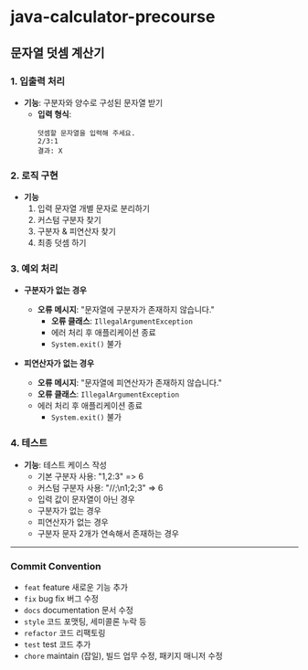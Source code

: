 # java-calculator-precourse

## 문자열 덧셈 계산기

### 1. 입출력 처리

- **기능**: 구분자와 양수로 구성된 문자열 받기
    - **입력 형식**:
      ```
      덧셈할 문자열을 입력해 주세요.
      2/3:1
      결과: X
      ```

### 2. 로직 구현

- **기능**
    1. 입력 문자열 개별 문자로 분리하기
    2. 커스텀 구분자 찾기
    3. 구분자 & 피연산자 찾기
    4. 최종 덧셈 하기

### 3. 예외 처리

- **구분자가 없는 경우**
    - **오류 메시지**: "문자열에 구분자가 존재하지 않습니다."
        - **오류 클래스**: `IllegalArgumentException`
        - 에러 처리 후 애플리케이션 종료
        - `System.exit()` 불가


- **피연산자가 없는 경우**
    - **오류 메시지**: "문자열에 피연산자가 존재하지 않습니다."
    - **오류 클래스**: `IllegalArgumentException`
    - 에러 처리 후 애플리케이션 종료
        - `System.exit()` 불가

### 4. 테스트

- **기능**: 테스트 케이스 작성
    - 기본 구분자 사용: "1,2:3" => 6
    - 커스텀 구분자 사용: "//;\n1;2;3" => 6
    - 입력 값이 문자열이 아닌 경우
    - 구분자가 없는 경우
    - 피연산자가 없는 경우
    - 구분자 문자 2개가 연속해서 존재하는 경우

<hr>

### Commit Convention

- `feat` feature 새로운 기능 추가
- `fix` bug fix 버그 수정
- `docs` documentation 문서 수정
- `style` 코드 포맷팅, 세미콜론 누락 등
- `refactor` 코드 리팩토링
- `test` test 코드 추가
- `chore` maintain (잡일), 빌드 업무 수정, 패키지 매니저 수정